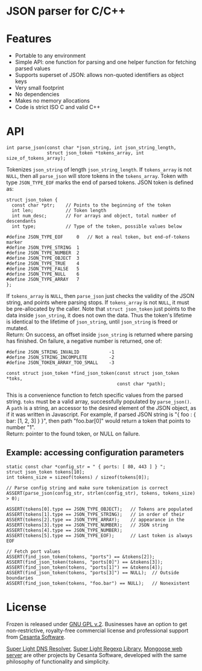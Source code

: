 JSON parser for C/C++
===========================================

# Features

   * Portable to any environment
   * Simple API: one function for parsing and one helper function
     for fetching parsed values
   * Supports superset of JSON: allows non-quoted identifiers as object keys
   * Very small footprint
   * No dependencies
   * Makes no memory allocations
   * Code is strict ISO C and valid C++

# API

    int parse_json(const char *json_string, int json_string_length,
                   struct json_token *tokens_array, int size_of_tokens_array);

Tokenizes `json_string` of length `json_string_length`.
If `tokens_array` is not `NULL`, then
all `parse_json` will store tokens in the `tokens_array`. Token with type
`JSON_TYPE_EOF` marks the end of parsed tokens. JSON token is defined as:

    struct json_token {
      const char *ptr;    // Points to the beginning of the token
      int len;            // Token length
      int num_desc;       // For arrays and object, total number of descendants
      int type;           // Type of the token, possible values below

    #define JSON_TYPE_EOF     0   // Not a real token, but end-of-tokens marker
    #define JSON_TYPE_STRING  1
    #define JSON_TYPE_NUMBER  2
    #define JSON_TYPE_OBJECT  3
    #define JSON_TYPE_TRUE    4
    #define JSON_TYPE_FALSE   5
    #define JSON_TYPE_NULL    6
    #define JSON_TYPE_ARRAY   7
    };

If `tokens_array` is `NULL`, then `parse_json` just checks the validity of
the JSON string, and points where parsing stops. If `tokens_array` is not
`NULL`, it must be pre-allocated by the caller. Note that `struct json_token`
just points to the data inside `json_string`, it does not own the data. Thus
the token's lifetime is identical to the lifetime of `json_string`, until
`json_string` is freed or mutated.  
Return: On success, an offset inside `json_string` is returned
where parsing has finished. On failure, a negative number is
returned, one of:

    #define JSON_STRING_INVALID           -1
    #define JSON_STRING_INCOMPLETE        -2
    #define JSON_TOKEN_ARRAY_TOO_SMALL    -3

<!-- -->

    const struct json_token *find_json_token(const struct json_token *toks,
                                             const char *path);

This is a convenience function to fetch specific values from the parsed
string. `toks` must be a valid array, successfully populated by `parse_json()`.
A `path` is a string, an accessor to the desired element of the JSON object,
as if it was written in Javascript. For example, if parsed JSON string is
"{ foo : { bar: [1, 2, 3] } }", then path "foo.bar[0]" would return a token
that points to number "1".  
Return: pointer to the found token, or NULL on failure.


## Example: accessing configuration parameters

    static const char *config_str = " { ports: [ 80, 443 ] } ";
    struct json_token tokens[10];
    int tokens_size = sizeof(tokens) / sizeof(tokens[0]);

    // Parse config string and make sure tokenization is correct
    ASSERT(parse_json(config_str, strlen(config_str), tokens, tokens_size) > 0);

    ASSERT(tokens[0].type == JSON_TYPE_OBJECT);   // Tokens are populated
    ASSERT(tokens[1].type == JSON_TYPE_STRING);   // in order of their
    ASSERT(tokens[2].type == JSON_TYPE_ARRAY);    // appearance in the
    ASSERT(tokens[3].type == JSON_TYPE_NUMBER);   // JSON string
    ASSERT(tokens[4].type == JSON_TYPE_NUMBER);
    ASSERT(tokens[5].type == JSON_TYPE_EOF);      // Last token is always EOF

    // Fetch port values
    ASSERT(find_json_token(tokens, "ports") == &tokens[2]);
    ASSERT(find_json_token(tokens, "ports[0]") == &tokens[3]);
    ASSERT(find_json_token(tokens, "ports[1]") == &tokens[4]);
    ASSERT(find_json_token(tokens, "ports[3]") == NULL);  // Outside boundaries
    ASSERT(find_json_token(tokens, "foo.bar") == NULL);   // Nonexistent

# License

Frozen is released under
[GNU GPL v.2](http://www.gnu.org/licenses/old-licenses/gpl-2.0.html).
Businesses have an option to get non-restrictive, royalty-free commercial
license and professional support from
[Cesanta Software](http://cesanta.com).

[Super Light DNS Resolver](https://github.com/cesanta/sldr),
[Super Light Regexp Library](https://github.com/cesanta/slre),
[Mongoose web server](https://github.com/cesanta/mongoose)
are other projects by Cesanta Software, developed with the same philosophy
of functionality and simplicity.
